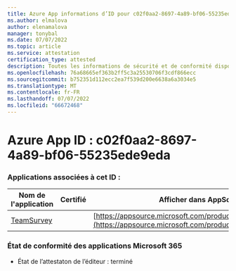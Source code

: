```yaml
---
title: Azure App informations d’ID pour c02f0aa2-8697-4a89-bf06-55235ede9eda
ms.author: elmalova
author: elenamalova
manager: tonybal
ms.date: 07/07/2022
ms.topic: article
ms.service: attestation
certification_type: attested
description: Toutes les informations de sécurité et de conformité disponibles pour c02f0aa2-8697-4a89-bf06-55235ede9eda.
ms.openlocfilehash: 76a68665ef363b2ff5c3a25530706f3cdf866ecc
ms.sourcegitcommit: b752351d112ecc2ea7f539d200e6638a6a3034e5
ms.translationtype: MT
ms.contentlocale: fr-FR
ms.lasthandoff: 07/07/2022
ms.locfileid: "66672468"
---
```

# <a name="azure-app-id-c02f0aa2-8697-4a89-bf06-55235ede9eda"></a>Azure App ID : c02f0aa2-8697-4a89-bf06-55235ede9eda


### <a name="apps-associated-with-this-id"></a>Applications associées à cet ID :
| **Nom de l'application** | **Certifié** | **Afficher dans AppSource** |
|--------------|---------------|-----------------------|
| [TeamSurvey](../forward/WA200004182.md) |  | [https://appsource.microsoft.com/product/office/WA200004182](https://appsource.microsoft.com/product/office/WA200004182) |

### <a name="microsoft-365-app-compliance-status"></a>État de conformité des applications Microsoft 365
- État de l’attestaton de l’éditeur : terminé
